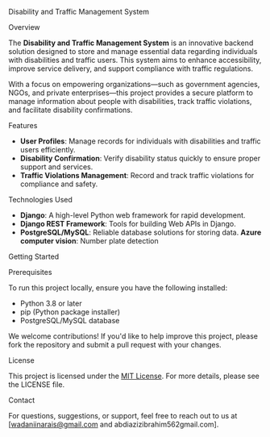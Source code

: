 Disability and Traffic Management System

Overview

The **Disability and Traffic Management System** is an innovative backend solution designed to store and manage essential data regarding individuals with disabilities and traffic users. This system aims to enhance accessibility, improve service delivery, and support compliance with traffic regulations.

With a focus on empowering organizations—such as government agencies, NGOs, and private enterprises—this project provides a secure platform to manage information about people with disabilities, track traffic violations, and facilitate disability confirmations.

Features

- **User Profiles**: Manage records for individuals with disabilities and traffic users efficiently.
- **Disability Confirmation**: Verify disability status quickly to ensure proper support and services.
- **Traffic Violations Management**: Record and track traffic violations for compliance and safety.


Technologies Used

- **Django**: A high-level Python web framework for rapid development.
- **Django REST Framework**: Tools for building Web APIs in Django.
- **PostgreSQL/MySQL**: Reliable database solutions for storing data.
 **Azure computer vision**: Number plate detection

Getting Started

 Prerequisites

To run this project locally, ensure you have the following installed:

- Python 3.8 or later
- pip (Python package installer)
- PostgreSQL/MySQL database





We welcome contributions! If you'd like to help improve this project, please fork the repository and submit a pull request with your changes.

 License

This project is licensed under the [MIT License](LICENSE). For more details, please see the LICENSE file.

Contact

For questions, suggestions, or support, feel free to reach out to us at [wadaniinarais@gmail.com and abdiazizibrahim562gmail.com].
